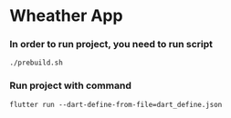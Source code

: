 # Wheather App

### In order to run project, you need to run script

```
./prebuild.sh
```

### Run project with command

```flutter run --dart-define-from-file=dart_define.json```

